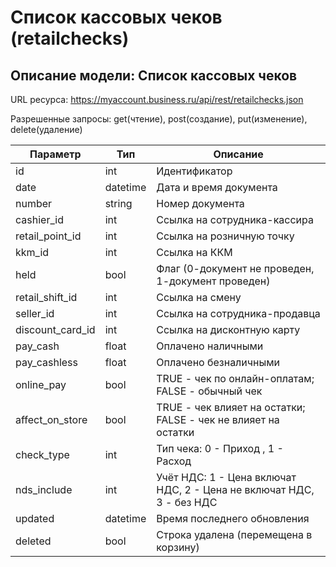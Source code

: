 # Список кассовых чеков (retailchecks)
## Описание модели: Cписок кассовых чеков

URL ресурса: https://myaccount.business.ru/api/rest/retailchecks.json

Разрешенные запросы: get(чтение), post(создание), put(изменение), delete(удаление)

|Параметр	|Тип|	Описание|
|---------|---|---------|
|id|int|Идентификатор
|date	|datetime	|	Дата и время документа
|number	|string	|	Номер документа
|cashier_id	|int|	Ссылка на сотрудника-кассира
|retail_point_id|	int|			Ссылка на розничную точку
|kkm_id	|int|		Ссылка на ККМ
|held|	bool|		Флаг (0-документ не проведен, 1-документ проведен)
|retail_shift_id|	int	|		Ссылка на смену
|seller_id	|int|				Ссылка на сотрудника-продавца
|discount_card_id	|int|			Ссылка на дисконтную карту
|pay_cash	|float|			Оплачено наличными
|pay_cashless	|float	|			Оплачено безналичными
|online_pay	|bool	|			TRUE - чек по онлайн-оплатам; FALSE - обычный чек
|affect_on_store	|bool|				TRUE - чек влияет на остатки; FALSE - чек не влияет на остатки
|check_type	|int|				Тип чека: 0 - Приход , 1 - Расход
|nds_include	|int|				Учёт НДС: 1 - Цена включат НДС, 2 - Цена не включат НДС, 3 - без НДС
|updated	|datetime|				Время последнего обновления
|deleted	|bool|				Строка удалена (перемещена в корзину)

